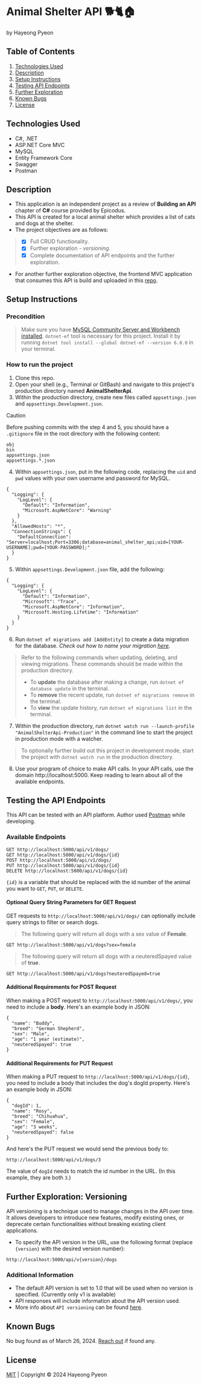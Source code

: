 # Animal Shelter API 🐕🐈🏠
by Hayeong Pyeon

## Table of Contents
1. [Technologies Used](#technologies-used)
2. [Description](#description)
3. [Setup Instructions](#setup-instructions)
4. [Testing API Endpoints](#testing-the-api-endpoints)
5. [Further Exploration](#further-exploration-versioning)
4. [Known Bugs](#known-bugs)
5. [License](#license)

## Technologies Used
- C#, .NET
- ASP.NET Core MVC
- MySQL
- Entity Framework Core
- Swagger 
- Postman 

## Description
- This application is an independent project as a review of **Building an API** chapter of **C#** course provided by Epicodus.
- This API is created for a local animal shelter which provides a list of cats and dogs at the shelter.
- The project objectives are as follows:    
> - [x] Full CRUD functionality.
> - [x] Further exploration - *versioning*.
> - [x] Complete documentation of API endpoints and the further exploration.  
- For another further exploration objective, the frontend MVC application that consumes this API is build and uploaded in this [repo](https://github.com/hypyeon/epicodus-project16-animal-shelter-client).

## Setup Instructions
### Precondition
> Make sure you have [MySQL Community Server and Workbench installed](https://full-time.learnhowtoprogram.com/c-and-net/getting-started-with-c/installing-and-configuring-mysql). 
> `dotnet-ef` tool is necessary for this project. Install it by running `dotnet tool install --global dotnet-ef --version 6.0.0` in your terminal. 
### How to run the project
1. Clone this repo.
2. Open your shell (e.g., Terminal or GitBash) and navigate to this project's production directory named **AnimalShelterApi**. 
3. Within the production directory, create new files called `appsettings.json` and `appsettings.Development.json`.
> [!CAUTION]
> Before pushing commits with the step 4 and 5, you should have a `.gitignore` file in the root directory with the following content:
```
obj
bin
appsettings.json
appsettings.*.json
```
4. Within `appsettings.json`, put in the following code, replacing the `uid` and `pwd` values with your own username and password for MySQL. 
```
{
  "Logging": {
    "LogLevel": {
      "Default": "Information",
      "Microsoft.AspNetCore": "Warning"
    }
  },
  "AllowedHosts": "*",
  "ConnectionStrings": {
    "DefaultConnection": "Server=localhost;Port=3306;database=animal_shelter_api;uid=[YOUR-USERNAME];pwd=[YOUR-PASSWORD];"
  }
}
```
5. Within `appsettings.Development.json` file, add the following:
```
{
  "Logging": {
    "LogLevel": {
      "Default": "Information",
      "Microsoft": "Trace",
      "Microsoft.AspNetCore": "Information",
      "Microsoft.Hosting.Lifetime": "Information"
    }
  }
}
```
6. Run `dotnet ef migrations add [AddEntity]` to create a data migration for the database. *Check out how to name your migration [here](https://learn.microsoft.com/en-us/ef/core/managing-schemas/migrations/managing?tabs=dotnet-core-cli).*
> Refer to the following commands when updating, deleting, and viewing migrations. These commands should be made within the production directory. 
> - To **update** the database after making a change, run `dotnet ef database update` in the terminal. 
> - To **remove** the recent update, run `dotnet ef migrations remove` in the terminal. 
> - To **view** the update history, run `dotnet ef migrations list` in the terminal. 
7. Within the production directory, run `dotnet watch run --launch-profile "AnimalShelterApi-Production"` in the command line to start the project in production mode with a watcher.
> To optionally further build out this project in development mode, start the project with `dotnet watch run` in the production directory.
8. Use your program of choice to make API calls. In your API calls, use the domain http://localhost:5000. Keep reading to learn about all of the available endpoints.

## Testing the API Endpoints
This API can be tested with an API platform. Author used [Postman](https://www.postman.com/) while developing. 

### Available Endpoints
```
GET http://localhost:5000/api/v1/dogs/
GET http://localhost:5000/api/v1/dogs/{id}
POST http://localhost:5000/api/v1/dogs/
PUT http://localhost:5000/api/v1/dogs/{id}
DELETE http://localhost:5000/api/v1/dogs/{id}
```
`{id}` is a variable that should be replaced with the id number of the animal you want to `GET`, `PUT`, or `DELETE`. 

#### Optional Query String Parameters for GET Request
GET requests to `http://localhost:5000/api/v1/dogs/` can optionally include query strings to filter or search dogs.
> The following query will return all dogs with a sex value of **Female**. 
```
GET http://localhost:5000/api/v1/dogs?sex=female
```
> The following query will return all dogs with a neuteredSpayed value of **true**.
```
GET http://localhost:5000/api/v1/dogs?neuteredSpayed=true
```

#### Additional Requirements for POST Request
When making a POST request to `http://localhost:5000/api/v1/dogs/`, you need to include a **body**. Here's an example body in JSON:
```
{
  "name": "Buddy",
  "breed": "German Shepherd",
  "sex": "Male",
  "age": "1 year (estimate)",
  "neuteredSpayed": true
}
```
#### Additional Requirements for PUT Request
When making a PUT request to `http://localhost:5000/api/v1/dogs/{id}`, you need to include a body that includes the dog's dogId property. Here's an example body in JSON:
```
{
  "dogId": 1,
  "name": "Rosy",
  "breed": "Chihuahua",
  "sex": "Female",
  "age": "3 weeks",
  "neuteredSpayed": false
}
```
And here's the PUT request we would send the previous body to:
```
http://localhost:5000/api/v1/dogs/3
```
The value of `dogId` needs to match the id number in the URL. (In this example, they are both `3`.)

## Further Exploration: Versioning
API versioning is a technique used to manage changes in the API over time. It allows developers to introduce new features, modify existing ones, or deprecate certain functionalities without breaking existing client applications.
- To specify the API version in the URL, use the following format (replace `{version}` with the desired version number):
```
http://localhost:5000/api/v{version}/dogs
```
### Additional Information
- The default API version is set to 1.0 that will be used when no version is specified. (Currently only v1 is available)
- API responses will include information about the API version used.
- More info about `API versioning` can be found [here](https://christian-schou.dk/blog/how-to-use-api-versioning-in-net-core-web-api/).

## Known Bugs
No bug found as of March 26, 2024. [Reach out](mailto:hayeong.pyeon@gmail.com) if found any.

## License
[MIT](/LICENSE.txt) | Copyright © 2024 Hayeong Pyeon
